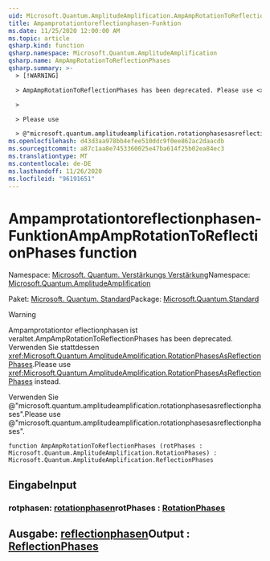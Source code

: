 ```yaml
---
uid: Microsoft.Quantum.AmplitudeAmplification.AmpAmpRotationToReflectionPhases
title: Ampamprotationtoreflectionphasen-Funktion
ms.date: 11/25/2020 12:00:00 AM
ms.topic: article
qsharp.kind: function
qsharp.namespace: Microsoft.Quantum.AmplitudeAmplification
qsharp.name: AmpAmpRotationToReflectionPhases
qsharp.summary: >-
  > [!WARNING]

  > AmpAmpRotationToReflectionPhases has been deprecated. Please use <xref:Microsoft.Quantum.AmplitudeAmplification.RotationPhasesAsReflectionPhases> instead.

  >

  > Please use

  > @"microsoft.quantum.amplitudeamplification.rotationphasesasreflectionphases".
ms.openlocfilehash: d43d3aa978bb4efee510ddc9f0ee862ac2daacdb
ms.sourcegitcommit: a87c1aa8e7453360025e47ba614f25b02ea84ec3
ms.translationtype: MT
ms.contentlocale: de-DE
ms.lasthandoff: 11/26/2020
ms.locfileid: "96191651"
---
```

# <a name="ampamprotationtoreflectionphases-function"></a><span data-ttu-id="42c63-102">Ampamprotationtoreflectionphasen-Funktion</span><span class="sxs-lookup"><span data-stu-id="42c63-102">AmpAmpRotationToReflectionPhases function</span></span>

<span data-ttu-id="42c63-103">Namespace: [Microsoft. Quantum. Verstärkungs Verstärkung](xref:Microsoft.Quantum.AmplitudeAmplification)</span><span class="sxs-lookup"><span data-stu-id="42c63-103">Namespace: [Microsoft.Quantum.AmplitudeAmplification](xref:Microsoft.Quantum.AmplitudeAmplification)</span></span>

<span data-ttu-id="42c63-104">Paket: [Microsoft. Quantum. Standard](https://nuget.org/packages/Microsoft.Quantum.Standard)</span><span class="sxs-lookup"><span data-stu-id="42c63-104">Package: [Microsoft.Quantum.Standard](https://nuget.org/packages/Microsoft.Quantum.Standard)</span></span>


> [!WARNING]
> <span data-ttu-id="42c63-105">Ampamprotationtor eflectionphasen ist veraltet.</span><span class="sxs-lookup"><span data-stu-id="42c63-105">AmpAmpRotationToReflectionPhases has been deprecated.</span></span> <span data-ttu-id="42c63-106">Verwenden Sie stattdessen <xref:Microsoft.Quantum.AmplitudeAmplification.RotationPhasesAsReflectionPhases>.</span><span class="sxs-lookup"><span data-stu-id="42c63-106">Please use <xref:Microsoft.Quantum.AmplitudeAmplification.RotationPhasesAsReflectionPhases> instead.</span></span>
>
> <span data-ttu-id="42c63-107">Verwenden Sie @"microsoft.quantum.amplitudeamplification.rotationphasesasreflectionphases".</span><span class="sxs-lookup"><span data-stu-id="42c63-107">Please use @"microsoft.quantum.amplitudeamplification.rotationphasesasreflectionphases".</span></span>



```qsharp
function AmpAmpRotationToReflectionPhases (rotPhases : Microsoft.Quantum.AmplitudeAmplification.RotationPhases) : Microsoft.Quantum.AmplitudeAmplification.ReflectionPhases
```


## <a name="input"></a><span data-ttu-id="42c63-108">Eingabe</span><span class="sxs-lookup"><span data-stu-id="42c63-108">Input</span></span>

### <a name="rotphases--rotationphases"></a><span data-ttu-id="42c63-109">rotphasen: [rotationphasen](xref:Microsoft.Quantum.AmplitudeAmplification.RotationPhases)</span><span class="sxs-lookup"><span data-stu-id="42c63-109">rotPhases : [RotationPhases](xref:Microsoft.Quantum.AmplitudeAmplification.RotationPhases)</span></span>





## <a name="output--reflectionphases"></a><span data-ttu-id="42c63-110">Ausgabe: [reflectionphasen](xref:Microsoft.Quantum.AmplitudeAmplification.ReflectionPhases)</span><span class="sxs-lookup"><span data-stu-id="42c63-110">Output : [ReflectionPhases](xref:Microsoft.Quantum.AmplitudeAmplification.ReflectionPhases)</span></span>

